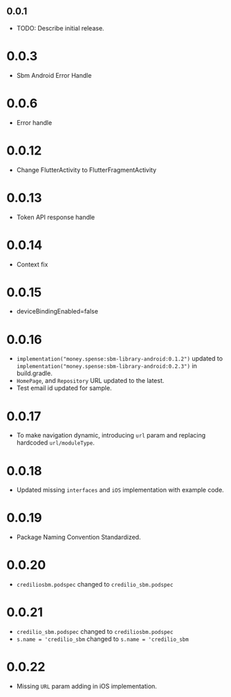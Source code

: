 ## 0.0.1

- TODO: Describe initial release.

# 0.0.3

- Sbm Android Error Handle

# 0.0.6

- Error handle

# 0.0.12

- Change FlutterActivity to FlutterFragmentActivity

# 0.0.13

- Token API response handle

# 0.0.14

- Context fix

# 0.0.15

- deviceBindingEnabled=false

# 0.0.16

- `implementation("money.spense:sbm-library-android:0.1.2")` updated to `implementation("money.spense:sbm-library-android:0.2.3")` in build.gradle.
- `HomePage`, and `Repository` URL updated to the latest.
- Test email id updated for sample.

# 0.0.17
- To make navigation dynamic, introducing `url` param and replacing hardcoded `url/moduleType`.

# 0.0.18
- Updated missing `interfaces` and `iOS` implementation with example code.

# 0.0.19
- Package Naming Convention Standardized.

# 0.0.20
- `crediliosbm.podspec` changed to `credilio_sbm.podspec`

# 0.0.21
- `credilio_sbm.podspec` changed to `crediliosbm.podspec`
-  `s.name = 'credilio_sbm` changed to `s.name = 'credilio_sbm`

# 0.0.22
- Missing `URL` param adding in iOS implementation.